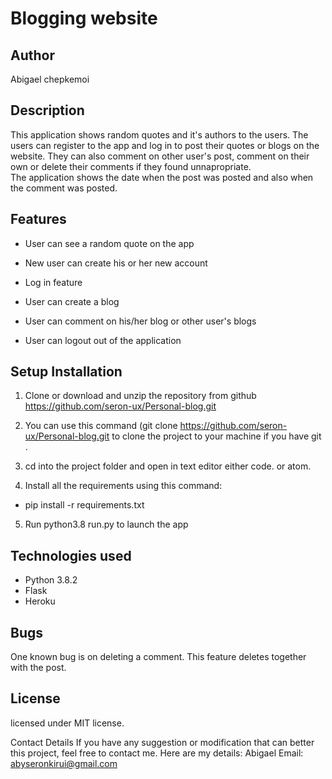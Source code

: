 # Blogging website

## Author

Abigael chepkemoi

## Description

This application shows random quotes and it's authors to the users. The users can register to the app and log in to post their quotes or blogs on the website. They can also comment on other user's post, comment on their own or delete their comments if they found unnapropriate.   
The application shows the date when the post was posted and also when the comment was posted.

## Features

- User can see a random quote on the app

- New user can create his or her new account

- Log in feature

- User can create a blog

- User can comment on his/her blog or other user's blogs

- User can logout out of the application


## Setup Installation

1. Clone or download and unzip the repository from github https://github.com/seron-ux/Personal-blog.git
2. You can use this command (git clone https://github.com/seron-ux/Personal-blog.git to clone the project to your machine if you have git .

3. cd into the project folder and open in text editor either code. or atom.

4. Install all the requirements using this command:

  - pip install -r requirements.txt

5. Run python3.8 run.py to launch the app

## Technologies used

- Python 3.8.2
- Flask
- Heroku

## Bugs

One known bug is on deleting a comment. This feature deletes together with the post.


## License

licensed under MIT license.

Contact Details
If you have any suggestion or modification that can better this project, feel free to contact me. Here are my details: Abigael Email: abyseronkirui@gmail.com
